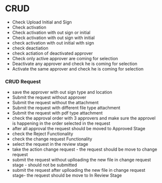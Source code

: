 # CRUD

- Check Upload Initial and Sign
- Check activation
- Check activation with out sign or initial
- Check activation with out sign with initial
- check activation with out initial with sign
- check deactiation
- check actiation of deactivated approver
- Check only active approver are coming for selection 
- Deactivate any approver and check he is coming for selection
- Activate the same approver and check he is coming for selection

### CRUD Request

- save the approver with out sign type and location
- Submit the request without approver 
- Submit the request without the attachment
- Submit the request with different file type attachment
- Submit the request with pdf type attachment
- check the approval order with 3 approvers and make sure the approvel is happening in the order selected in the request
- after all approval the request should be moved to Approved Stage
- check the Reject Functionality
- check the change request Functionality
- select the request in the review stage
- take the action  change request - the request should be move to change request
- submit the request without uplloading  the new file  in   change request stage - should not be submitted
- submit the request after uplloading the new file in   change request stage- the request should be move to In Review Stage










